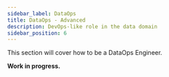 ```yaml
---
sidebar_label: DataOps
title: DataOps - Advanced 
description: DevOps-like role in the data domain
sidebar_position: 6
---
```


This section will cover how to be a DataOps Engineer.

**Work in progress.**
